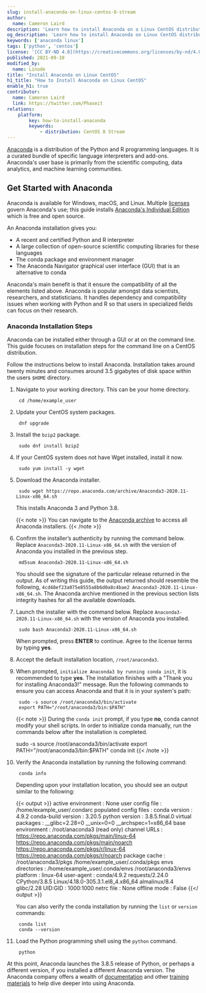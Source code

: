 ```yaml
---
slug: install-anaconda-on-linux-centos-8-stream
author:
  name: Cameron Laird
description: 'Learn how to install Anaconda on a Linux CentOS distribution.'
og_description: 'Learn how to install Anaconda on Linux CentOS distribution.'
keywords: ['anaconda linux']
tags: ['python', 'centos']
license: '[CC BY-ND 4.0](https://creativecommons.org/licenses/by-nd/4.0)'
published: 2021-09-10
modified_by:
  name: Linode
title: "Install Anaconda on Linux CentOS"
h1_title: "How to Install Anaconda on Linux CentOS"
enable_h1: true
contributor:
  name: Cameron Laird
  link: https://twitter.com/Phaseit
relations:
    platform:
        key: how-to-install-anaconda
        keywords:
            - distribution: CentOS 8 Stream
---
```

[Anaconda](http://anaconda.com) is a distribution of the Python and R programming languages. It is a curated bundle of specific language interpreters and add-ons. Anaconda's user base is primarily from the scientific computing, data analytics, and machine learning communities.

## Get Started with Anaconda

Anaconda is available for Windows, macOS, and Linux. Multiple [licenses](https://www.anaconda.com/pricing) govern Anaconda's use; this guide installs [Anaconda's Individual Edition](https://www.anaconda.com/products/individual) which is free and open source.

An Anaconda installation gives you:

- A recent and certified Python and R interpreter
- A large collection of open-source scientific computing libraries for these languages
- The conda package and environment manager
- The Anaconda Navigator graphical user interface (GUI) that is an alternative to conda

Anaconda's main benefit is that it ensure the compatibility of all the elements listed above. Anaconda is popular amongst data scientists, researchers, and statisticians. It handles dependency and compatibility issues when working with Python and R so that users in specialized fields can focus on their research.

### Anaconda Installation Steps

Anaconda can be installed either through a GUI or at on the command line. This guide focuses on installation steps for the command line on a CentOS distribution.

Follow the instructions below to install Anaconda. Installation takes around twenty minutes and consumes around 3.5 gigabytes of disk space within the users `$HOME` directory.

1. Navigate to your working directory. This can be your home directory.

        cd /home/example_user

1. Update your CentOS system packages.

        dnf upgrade

1. Install the `bzip2` package.

        sudo dnf install bzip2

1. If your CentOS system does not have Wget installed, install it now.

        sudo yum install -y wget

1. Download the Anaconda installer.

        sudo wget https://repo.anaconda.com/archive/Anaconda3-2020.11-Linux-x86_64.sh

    This installs Anaconda 3 and Python 3.8.

    {{< note >}}
You can navigate to the [Anaconda archive](https://repo.anaconda.com/archive) to access all Anaconda installers.
    {{< /note >}}

1. Confirm the installer’s authenticity by running the command below. Replace `Anaconda3-2020.11-Linux-x86_64.sh` with the version of Anaconda you installed in the previous step.

        md5sum Anaconda3-2020.11-Linux-x86_64.sh

    You should see the signature of the particular release returned in the output. As of writing this guide, the output returned should resemble the following, `4cd48ef23a075e8555a8b6d0a8c4bae2 Anaconda3-2020.11-Linux-x86_64.sh`. The Anaconda archive mentioned in the previous section lists integrity hashes for all the available downloads.

1. Launch the installer with the command below. Replace `Anaconda3-2020.11-Linux-x86_64.sh` with the version of Anaconda you installed.

        sudo bash Anaconda3-2020.11-Linux-x86_64.sh

    When prompted, press **ENTER** to continue. Agree to the license terms by typing **yes**.

1. Accept the default installation location, `/root/anaconda3`.

1. When prompted, `initialize Anaconda3 by running conda init`, it is recommended to type **yes**. The installation finishes with a "Thank you for installing Anaconda3!" message. Run the following commands to ensure you can access Anaconda and that it is in your system's path:

        sudo -s source /root/anaconda3/bin/activate
        export PATH="/root/anaconda3/bin:$PATH"

    {{< note >}}
During the `conda init` prompt, if you type **no**, conda cannot modify your shell scripts. In order to initialize conda manually, run the commands below after the installation is completed.

    sudo -s source /root/anaconda3/bin/activate
    export PATH="/root/anaconda3/bin:$PATH"
    conda init
{{< /note >}}

1. Verify the Anaconda installation by running the following command:

        conda info

    Depending upon your installation location, you should see an output similar to the following:

    {{< output >}}
active environment : None
       user config file : /home/example_user/.condarc
 populated config files :
          conda version : 4.9.2
    conda-build version : 3.20.5
         python version : 3.8.5.final.0
       virtual packages : __glibc=2.28=0
                          __unix=0=0
                          __archspec=1=x86_64
       base environment : /root/anaconda3  (read only)
           channel URLs : https://repo.anaconda.com/pkgs/main/linux-64
                          https://repo.anaconda.com/pkgs/main/noarch
                          https://repo.anaconda.com/pkgs/r/linux-64
                          https://repo.anaconda.com/pkgs/r/noarch
          package cache : /root/anaconda3/pkgs
                          /home/example_user/.conda/pkgs
       envs directories : /home/example_user/.conda/envs
                          /root/anaconda3/envs
               platform : linux-64
             user-agent : conda/4.9.2 requests/2.24.0 CPython/3.8.5 Linux/4.18.0-305.3.1.el8_4.x86_64 almalinux/8.4 glibc/2.28
                UID:GID : 1000:1000
             netrc file : None
           offline mode : False
{{</ output >}}

    You can also verify the conda installation by running the `list` or `version` commands:

        conda list
        conda --version

1. Load the Python programming shell using the `python` command.

        python

At this point, Anaconda launches the 3.8.5 release of Python, or perhaps a different version, if you installed a different Anaconda version. The Anaconda company offers a wealth of [documentation](https://docs.anaconda.com/anaconda/) and other [training materials](https://www.anaconda.com/help) to help dive deeper into using Anaconda.












